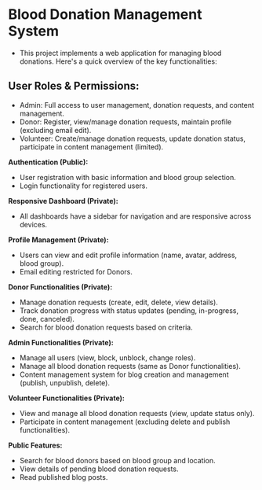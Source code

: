


# Blood Donation Management System
- This project implements a web application for managing blood donations. Here's a quick overview of the key functionalities:

## User Roles & Permissions:

- Admin: Full access to user management, donation requests, and content management.
- Donor: Register, view/manage donation requests, maintain profile (excluding email edit).
- Volunteer: Create/manage donation requests, update donation status, participate in content management (limited).


 **Authentication (Public):**
- User registration with basic information and blood group selection.
- Login functionality for registered users.


**Responsive Dashboard (Private):**
- All dashboards have a sidebar for navigation and are responsive across devices.


**Profile Management (Private):**
- Users can view and edit profile information (name, avatar, address, blood group).
- Email editing restricted for Donors.


**Donor Functionalities (Private):**
- Manage donation requests (create, edit, delete, view details).
- Track donation progress with status updates (pending, in-progress, done, canceled).
- Search for blood donation requests based on criteria.


**Admin Functionalities (Private):**
- Manage all users (view, block, unblock, change roles).
- Manage all blood donation requests (same as Donor functionalities).
- Content management system for blog creation and management (publish, unpublish, delete).


**Volunteer Functionalities (Private):**
- View and manage all blood donation requests (view, update status only).
- Participate in content management (excluding delete and publish functionalities).


**Public Features:**
- Search for blood donors based on blood group and location.
- View details of pending blood donation requests.
- Read published blog posts.
